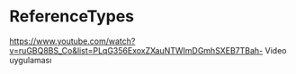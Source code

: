 # ReferenceTypes
https://www.youtube.com/watch?v=ruGBQ8BS_Co&list=PLqG356ExoxZXauNTWImDGmhSXEB7TBah-
Video uygulaması

